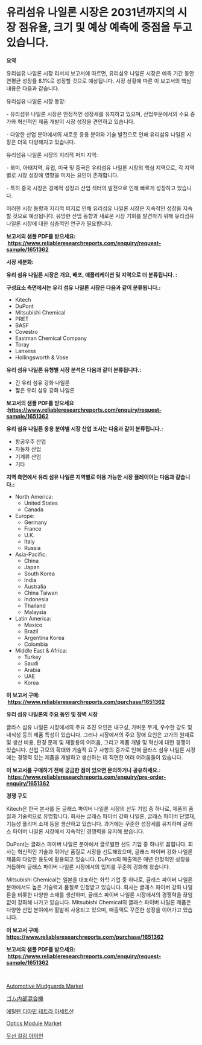 <p><h1>유리섬유 나일론 시장은 2031년까지의 시장 점유율, 크기 및 예상 예측에 중점을 두고 있습니다.</h1></p><p><strong>요약</strong></p>
<p><p>유리섬유 나일론 시장 리서치 보고서에 따르면, 유리섬유 나일론 시장은 예측 기간 동안 연평균 성장률 8.1%로 성장할 것으로 예상됩니다. 시장 상황에 따른 이 보고서의 핵심 내용은 다음과 같습니다.</p><p>유리섬유 나일론 시장 동향:</p><p>- 유리섬유 나일론 시장은 안정적인 성장세를 유지하고 있으며, 산업부문에서의 수요 증가와 혁신적인 제품 개발이 시장 성장을 견인하고 있습니다.</p><p>- 다양한 산업 분야에서의 새로운 응용 분야와 기술 발전으로 인해 유리섬유 나일론 시장은 더욱 다양해지고 있습니다.</p><p>유리섬유 나일론 시장의 지리적 퍼지 지역:</p><p>- 북미, 아태지역, 유럽, 미국 및 중국은 유리섬유 나일론 시장의 핵심 지역으로, 각 지역별로 시장 성장에 영향을 미치는 요인이 존재합니다.</p><p>- 특히 중국 시장은 경제적 성장과 산업 섹터의 발전으로 인해 빠르게 성장하고 있습니다.</p><p>이러한 시장 동향과 지리적 퍼지로 인해 유리섬유 나일론 시장은 지속적인 성장을 지속할 것으로 예상됩니다. 유망한 산업 동향과 새로운 시장 기회를 발견하기 위해 유리섬유 나일론 시장에 대한 심층적인 연구가 필요합니다.</p></p>
<p><strong>보고서의 샘플 PDF를 받으세요: &nbsp;<a href="https://www.reliableresearchreports.com/enquiry/request-sample/1651362">https://www.reliableresearchreports.com/enquiry/request-sample/1651362</a></strong></p>
<p><strong>시장 세분화:</strong></p>
<p><strong> 유리 섬유 나일론 시장은 개요, 배포, 애플리케이션 및 지역으로 더 분류됩니다. :</strong></p>
<p><strong>구성요소 측면에서는 유리 섬유 나일론 시장은 다음과 같이 분류됩니다.:</strong></p>
<p><ul><li>Kitech</li><li>DuPont</li><li>Mitsubishi Chemical</li><li>PRET</li><li>BASF</li><li>Covestro</li><li>Eastman Chemical Company</li><li>Toray</li><li>Lanxess</li><li>Hollingsworth & Vose</li></ul></p>
<p><strong> 유리 섬유 나일론 유형별 시장 분석은 다음과 같이 분류됩니다.:</strong></p>
<p><ul><li>긴 유리 섬유 강화 나일론</li><li>짧은 유리 섬유 강화 나일론</li></ul></p>
<p><strong>보고서의 샘플 PDF를 받으세요 :<a href="https://www.reliableresearchreports.com/enquiry/request-sample/1651362">https://www.reliableresearchreports.com/enquiry/request-sample/1651362</a></strong></p>
<p><strong> 유리 섬유 나일론 응용 분야별 시장 산업 조사는 다음과 같이 분류됩니다.:</strong></p>
<p><ul><li>항공우주 산업</li><li>자동차 산업</li><li>기계류 산업</li><li>기타</li></ul></p>
<p><strong>지역 측면에서 유리 섬유 나일론 지역별로 이용 가능한 시장 플레이어는 다음과 같습니다.:</strong></p>
<p><ul>
    <li>
        North America:
        <ul>
            <li>United States</li>
            <li>Canada</li>
        </ul>
    </li>
    <li>
        Europe:
        <ul>
            <li>Germany</li>
            <li>France</li>
            <li>U.K.</li>
            <li>Italy</li>
            <li>Russia</li>
        </ul>
    </li>
    <li>
        Asia-Pacific:
        <ul>
            <li>China</li>
            <li>Japan</li>
            <li>South Korea</li>
            <li>India</li>
            <li>Australia</li>
            <li>China Taiwan</li>
            <li>Indonesia</li>
            <li>Thailand</li>
            <li>Malaysia</li>
        </ul>
    </li>
    <li>
        Latin America:
        <ul>
            <li>Mexico</li>
            <li>Brazil</li>
            <li>Argentina Korea</li>
            <li>Colombia</li>
        </ul>
    </li>
    <li>
        Middle East & Africa:
        <ul>
            <li>Turkey</li>
            <li>Saudi</li>
            <li>Arabia</li>
            <li>UAE</li>
            <li>Korea</li>
        </ul>
    </li>
    </ul></p>
<p><strong>이 보고서 구매: &nbsp;<a href="https://www.reliableresearchreports.com/purchase/1651362">https://www.reliableresearchreports.com/purchase/1651362</a></strong></p>
<p><strong>유리 섬유 나일론의 주요 동인 및 장벽 시장</strong></p>
<p><p>글라스 섬유 나일론 시장에서의 주요 추진 요인은 내구성, 가벼운 무게, 우수한 강도 및 내식성 등의 제품 특성이 있습니다. 그러나 시장에서의 주요 장애 요인은 고가의 원재료 및 생산 비용, 환경 문제 및 재활용의 어려움, 그리고 제품 개발 및 혁신에 대한 경쟁이 있습니다. 산업 규모의 확대와 기술적 요구 사항의 증가로 인해 글라스 섬유 나일론 시장에는 경쟁력 있는 제품을 개발하고 생산하는 데 직면한 여러 어려움들이 있습니다.</p></p>
<p><strong>이 보고서를 구매하기 전에 궁금한 점이 있으면 문의하거나 공유하세요.: &nbsp;<a href="https://www.reliableresearchreports.com/enquiry/pre-order-enquiry/1651362">https://www.reliableresearchreports.com/enquiry/pre-order-enquiry/1651362</a></strong></p>
<p><strong>경쟁 구도</strong></p>
<p><p>Kitech은 한국 본사를 둔 글래스 파이버 나일론 시장의 선두 기업 중 하나로, 제품의 품질과 기술력으로 유명합니다. 회사는 글래스 파이버 강화 나일론, 글래스 파이버 단열재, 기능성 폴리머 소재 등을 생산하고 있습니다. 과거에는 꾸준한 성장세를 유지하며 글래스 파이버 나일론 시장에서 지속적인 경쟁력을 유지해 왔습니다.</p><p>DuPont는 글래스 파이버 나일론 분야에서 글로벌한 선도 기업 중 하나로 꼽힙니다. 회사는 혁신적인 기술과 뛰어난 품질로 시장을 선도해왔으며, 글래스 파이버 강화 나일론 제품의 다양한 용도에 활용되고 있습니다. DuPont의 매출액은 매년 안정적인 성장을 거듭하며 글래스 파이버 나일론 시장에서의 입지를 꾸준히 강화해 왔습니다.</p><p>Mitsubishi Chemical는 일본을 대표하는 화학 기업 중 하나로, 글래스 파이버 나일론 분야에서도 높은 기술력과 품질로 인정받고 있습니다. 회사는 글래스 파이버 강화 나일론을 비롯한 다양한 소재를 생산하며, 글래스 파이버 나일론 시장에서의 경쟁력을 끊임없이 강화해 나가고 있습니다. Mitsubishi Chemical의 글래스 파이버 나일론 제품은 다양한 산업 분야에서 활발히 사용되고 있으며, 매출액도 꾸준한 성장을 이어가고 있습니다.</p></p>
<p><strong>이 보고서 구매: &nbsp; <a href="https://www.reliableresearchreports.com/purchase/1651362">https://www.reliableresearchreports.com/purchase/1651362</a></strong></p>
<p><strong>보고서의 샘플 PDF를 받으세요: &nbsp;<a href="https://www.reliableresearchreports.com/enquiry/request-sample/1651362">https://www.reliableresearchreports.com/enquiry/request-sample/1651362</a></strong><strong></strong></p>
<p>&nbsp;</p>
<p><p><a href="https://issuu.com/reportprime-2/docs/automotive-mudguards-market-size-2030.pptx">Automotive Mudguards Market</a></p><p><a href="https://github.com/DonaldShaw1965/Market-Research-Report-List-1/blob/main/639006111393.md">ゴム内部混合機</a></p><p><a href="https://medium.com/@mujgankortalih/%EC%97%90%ED%8B%B8%EB%A0%8C-%EB%94%94%EC%95%84%EB%AF%BC-%ED%85%8C%ED%8A%B8%EB%9D%BC-%EC%95%84%EC%84%B8%ED%8B%B1-%EC%95%A0%EC%94%A8%EB%93%9C-%EC%8B%9C%EC%9E%A5%EC%9D%80-%EC%8B%9C%EC%9E%A5-%EC%A0%90%EC%9C%A0%EC%9C%A8-%EC%8B%9C%EC%9E%A5-%EB%8F%99%ED%96%A5-%EB%B0%8F-%EC%8B%9C%EC%9E%A5-%EC%84%B1%EC%9E%A5%EC%97%90-%EA%B4%80%ED%95%9C-%EC%A0%95%EB%B3%B4%EB%A5%BC-%EC%A0%9C%EA%B3%B5%ED%95%A9%EB%8B%88%EB%8B%A4-a747c7ca3d47">에틸렌 디아민 테트라 아세트산</a></p><p><a href="https://github.com/gulaimolin/Market-Research-Report-List-3/blob/main/optics-module-market.md">Optics Module Market</a></p><p><a href="https://medium.com/@vlcostes/%EB%AC%B4%EC%84%A0-%EC%BB%AC%EB%A7%81-%EC%95%84%EC%9D%B4%EB%A1%A0-%EC%8B%9C%EC%9E%A5-%EA%B7%9C%EB%AA%A8%EB%8A%94-%EA%B8%80%EB%A1%9C%EB%B2%8C-%EC%82%B0%EC%97%85%EC%97%90%EC%84%9C-%EC%B5%9C%EC%83%81%EC%9D%98-%EB%A7%88%EC%BC%80%ED%8C%85-%EC%B1%84%EB%84%90%EC%9D%84-%EB%B3%B4%EC%97%AC%EC%A4%8D%EB%8B%88%EB%8B%A4-1151e1ab007a">무선 컬링 아이언</a></p></p>